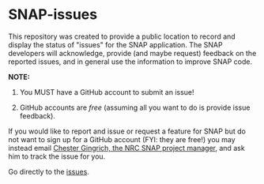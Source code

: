 # SNAP-issues

This repository was created to provide a public location to record and display the status of "issues" for the SNAP application.  The SNAP developers will acknowledge, provide (and maybe request) feedback on the reported issues, and in general use the information to improve SNAP code.

**NOTE:** 
1. You MUST have a GitHub account to submit an issue!  

2. GitHub accounts are *free* (assuming all you want to do is provide issue feedback).

If you would like to report and issue or request a feature for SNAP but do not want to sign up for a GitHub account (FYI: they are free!) you may instead email [Chester Gingrich, the NRC SNAP project manager](mailto:Chester.Gingrich@nrc.gov?subject=SNAP%20issue%20request%20via%20GitHub), and ask him to track the issue for you.

Go directly to the [issues](https://github.com/NRC-Research/SNAP-issues/issues).
